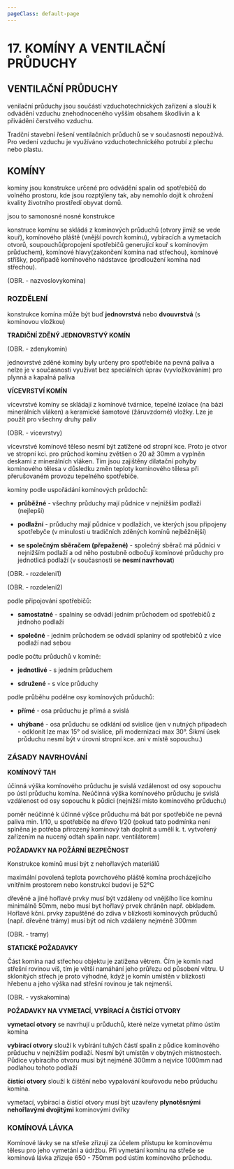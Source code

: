 ```yaml
---
pageClass: default-page
---
```


# 17. KOMÍNY A VENTILAČNÍ PRŮDUCHY

## VENTILAČNÍ PRŮDUCHY

venilační průduchy jsou součástí vzduchotechnických zařízení a slouží k odvádění vzduchu znehodnoceného vyšším obsahem škodlivin a k přivádění čerstvého vzduchu.

Tradční stavební řešení ventilačních průduchů se v současnosti nepoužívá. Pro vedení vzduchu je využíváno vzduchotechnického potrubí z plechu nebo plastu.

## KOMÍNY

komíny jsou konstrukce určené pro odvádění spalin od spotřebičů do volného prostoru, kde jsou rozptýleny tak, aby nemohlo dojít k ohrožení kvality životního prostředí obyvat domů.

jsou to samonosné nosné konstrukce

konstruce komínu se skládá z komínových průduchů (otvory jimiž se vede kouř), komínového pláště (vnější povrch komínu), vybíracích a vymetacích otvorů, soupouchů(propojení spotřebičů generující kouř s komínovým průduchem), komínové hlavy(zakončení komína nad střechou), komínové stříšky, popřípadě komínového nádstavce (prodloužení komína nad střechou).

(OBR. - nazvoslovykomina)

### ROZDĚLENÍ

konstrukce komína může být buď **jednovrstvá** nebo **dvouvrstvá** (s komínovou vložkou)

**TRADIČNÍ ZDĚNÝ JEDNOVRSTVÝ KOMÍN**

(OBR. - zdenykomin)

jednovrstvé zděné komíny byly určeny pro spotřebiče na pevná paliva a nelze je v současnosti využívat bez speciálních úprav (vyvložkováním) pro plynná a kapalná paliva

**VÍCEVRSTVÍ KOMÍN**

vícevrstvé komíny se skládají z komínové tvárnice, tepelné izolace (na bázi minerálních vláken) a keramické šamotové (žáruvzdorné) vložky. Lze je použít pro všechny druhy paliv

(OBR. - vicevrstvy)

vícevrstvé komínové těleso nesmí být zatížené od stropní kce. Proto je otvor ve stropní kci. pro průchod komínu zvětšen o 20 až 30mm a vyplněn deskami z minerálních vláken. Tím jsou zajištěny dilatační pohyby komínového tělesa v důsledku změn teploty komínového tělesa při přerušovaném provozu tepelného spotřebiče.

komíny podle uspořádání komínových průdochů:

- **průběžné** - všechny průduchy mají půdnice v nejnižším podlaží (nejlepší)

- **podlažní** - průduchy mají půdnice v podlažích, ve kterých jsou připojeny spotřebyče (v minulosti u tradičních zděných komínů nejběžnější)

- **se společným sběračem (přepažené)** - společný sběrač má půdnici v nejnižším podlaží a od něho postubně odbočují komínové průduchy pro jednotlicá podlaží (v současnosti se **nesmí navrhovat**)

(OBR. - rozdeleni1)

(OBR. - rozdeleni2)

podle připojování spotřebičů:

- **samostatné** - spalniny se odvádí jedním průchodem od spotřebičů z jednoho podlaží

- **společné** - jedním průchodem se odvádí splaniny od spotřebičů z více podlaží nad sebou

podle počtu průduchů v komíně:

- **jednotlivé** - s jedním průduchem

- **sdružené** - s více průduchy 

podle průběhu podélne osy komínových průduchů:

- **přímé** - osa průduchu je přímá a svislá

- **uhýbané** - osa průduchu se odklání od svislice (jen v nutných případech - odklonit lze max 15° od svislice, při modernizaci max 30°. Šikmí úsek průduchu nesmí být v úrovni stropní kce. ani v místě sopouchu.)

### ZÁSADY NAVRHOVÁNÍ

**KOMÍNOVÝ TAH**

účinná výška komínového průduchu je svislá vzdálenost od osy sopouchu po ústí průduchu komína. Neúčinná výška komínového průduchu je svislá vzdálenost od osy sopouchu k půdici (nejnižší místo komínového průduchu)

poměr neúčinné k účinné výšce průduchu má bát por spotřebiče ne pevná paliva min. 1/10, u spotřebiče na dřevo 1/20 (pokud tato podmínka není splněna je potřeba přirozený komínový tah doplnit a umělí k. t. vytvořený zařízením na nucený odtah spalin napr. ventilátorem)

**POŽADAVKY NA POŽÁRNÍ BEZPEČNOST**

Konstrukce komínů musí být z nehořlavých materiálů

maximální povolená teplota povrchového pláště komína procházejícího vnitřním prostorem nebo konstrukcí budovi je 52°C

dřevěné a jiné hořlavé prvky musí být vzdáleny od vnějšího líce komínu minimálně 50mm, nebo musí byt hořlavý prvek chráněn např. obkladem. Hořlavé kční. prvky zapuštěné do zdiva v blízkosti komínových průduchů (např. dřevěné trámy) musí být od nich vzdáleny nejméně 300mm

(OBR. - tramy)

**STATICKÉ POŽADAVKY**

Část komína nad střechou objektu je zatížena větrem. Čím je komín nad střešní rovinou víš, tím je větší namáhání jeho průřezu od působení větru. U sklonitých střech je proto výhodné, když je komín umístěn v blízkosti hřebenu a jeho výška nad střešní rovinou je tak nejmenší.

(OBR. - vyskakomina)

**POŽADAVKY NA VYMETACÍ, VYBÍRACÍ A ČISTÍCÍ OTVORY**

**vymetací otvory** se navrhují u průduchů, které nelze vymetat přímo ústím komína

**vybírací otvory** slouží k vybírání tuhých částí spalin z půdice komínového průduchu v nejnižším podlaží. Nesmí být umístěn v obytných místnostech. Půdice vybíracího otvoru musí být nejméně 300mm a nejvíce 1000mm nad podlahou tohoto podlaží

**čistící otvory** slouží k čištění nebo vypalování kouřovodu nebo průduchu komína.

vymetací, vybírací a čistící otvory musí být uzavřeny **plynotěsnými nehořlavými dvojitými** komínovými dvířky 

### KOMÍNOVÁ LÁVKA

Komínové lávky se na střeše zřizují za účelem přístupu ke komínovému tělesu pro jeho vymetání a údržbu. Při vymetání komínu na střeše se komínová lávka zřizuje 650 - 750mm pod ústím komínového průchodu.
